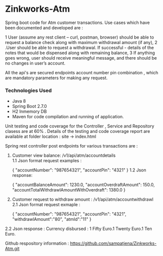 # Zinkworks-Atm
Spring boot code for Atm customer transactions.
Use cases which have been documented and developed are :

1 User (assume any rest client – curl, postman, browser) should be able to request a balance
  check along with maximum withdrawal amount (if any),
2 .User should be able to request a withdrawal. If successful - details of the notes that would
  be dispensed along with remaining balance,
3 If anything goes wrong, user should receive meaningful message, and there should be no
  changes in user’s account.
  
 All the api's are secured endpoints account number pin combination , which are mandatory parameters for making any request.

### Technologies Used
- Java 8
- Spring Boot 2.7.0
- H2 Inmemory DB
- Maven for code compilation and running of application.

Unit testing and code coverage for the Controller , Service and Repository clasess are at 60% .
Details of the testing and code coverage report are available at folder location : site -> index.html

Spring rest controller post endpoints for various transactions are :
1. Customer view balance: /v1/api/atm/accountdetails                     
  1.1 Json format request  examples :                             
    
	{
    "accountNumber": "987654321",
    "accountPin": "4321"
     }
  1.2 Json response:
     
	 {
    "accountBalanceAmount": 1230.0,
    "accountOverdraftAmount": 150.0,
    "accountTotalWithdrawlAmountWithOverdraft": 1380.0
   } 
   
2. Customer request to withdraw amount : /v1/api/atm/accountwithdrawl
   2.1 Json format request exmaple :
    
	{
    "accountNumber": "987654321",
    "accountPin": "4321",
    "withdrawlAmount":"80",
    "atmId":"11"
    }
  
  2.2 Json response :
     Currency disbursed : 1 Fifty Euro.1 Twenty Euro.1 Ten Euro.

Github respository information : https://github.com/sampatjena/Zinkworks-Atm.git



